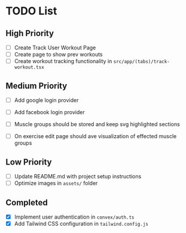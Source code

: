 # TODO List

## High Priority
- [ ] Create Track User Workout Page
- [ ] Create page to show prev workouts
- [ ] Create workout tracking functionality in `src/app/(tabs)/track-workout.tsx`

## Medium Priority
- [ ] Add google login provider
- [ ] Add facebook login provider
- [ ] Muscle groups should be stored and keep svg highlighted sections
- [ ] On exercise edit page should ave visualization of effected muscle groups


## Low Priority
- [ ] Update README.md with project setup instructions
- [ ] Optimize images in `assets/` folder

## Completed
- [x] Implement user authentication in `convex/auth.ts`
- [x] Add Tailwind CSS configuration in `tailwind.config.js`
